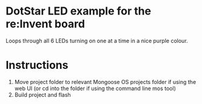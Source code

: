 # DotStar LED example for the re:Invent board
Loops through all 6 LEDs turning on one at a time in a nice purple colour.

# Instructions
1. Move project folder to relevant Mongoose OS projects folder if using the
   web UI (or cd into the folder if using the command line mos tool)
2. Build project and flash
